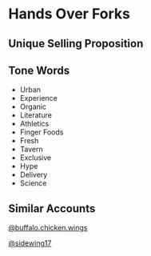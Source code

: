 # Hands Over Forks

## Unique Selling Proposition

## Tone Words

- Urban
- Experience
- Organic
- Literature
- Athletics
- Finger Foods
- Fresh
- Tavern
- Exclusive
- Hype
- Delivery
- Science

## Similar Accounts

[@buffalo.chicken.wings](https://www.instagram.com/buffalo.chicken.wings/)

[@sidewing17](https://www.instagram.com/sidewing17/)
